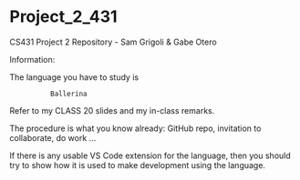 # Project_2_431
CS431 Project 2 Repository - Sam Grigoli &amp; Gabe Otero

Information:

The language you have to study is

              Ballerina

Refer to my CLASS 20 slides and my in-class remarks.

The procedure is what you know already:
GitHub repo,  invitation to collaborate,  do work ...

If there is any usable VS Code extension for the language, then you
should try to show how it is used to make development using the
language.

